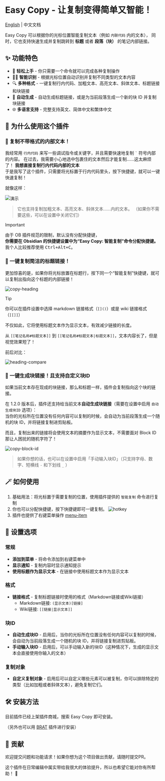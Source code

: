 # Easy Copy - 让复制变得简单又智能！
[English](./README.md) | 中文文档

Easy Copy 可以根据你的光标位置智能复制文本（例如 `内联代码` 内的文本），
同时，它也支持快速生成并复制跳转到 **标题** 或者 **段落（块）** 的笔记内部链接。

## ✨ 功能特色

- 🚀 **轻松上手** - 你只需要一个命令就可以完成各种复制操作
- 🧙‍♂️ **智能识别** - 根据光标位置自动识别并复制不同类型的文本内容
- 🔍 **多种格式** - 一键复制行内代码、加粗文本、高亮文本、斜体文本、标题链接和块链接
- 📝 **自动生成** - 自动生成标题链接，或是为当前段落生成一个新的块 ID 并复制块链接
- 🌐 **多语言支持** - 完整支持英文、简体中文和繁体中文


## 🤔 为什么使用这个插件

### 📝 复制不带格式的内部文本！

我经常用 `行内代码` 来写一些调试指令或关键字，并且需要快速地复制 `` ` `` 符号内部的内容。
在过去，我需要小心地选中包裹住的文本然后才能复制……这太麻烦了！
**我想直接复制行内代码内部的文本**  
于是我写了这个插件，只需要将光标置于行内代码里头，按下快捷键，就可以一键快速复制！

就像这样：

![演示](assets/demo-copy.gif)

> 它也支持复制加粗文本、高亮文本、斜体文本……内的文本。
> （如果你不需要这些，可以在设置中关闭它们）

> [!IMPORTANT]
> 由于 OB 插件规范的限制，默认没有分配快捷键，  
> **你需要在 Obsidian 的快捷键设置中为“Easy Copy: 智能复制”命令分配快捷键。**  
> 我个人比较推荐使用 <kbd>Ctrl+Alt+C</kbd>。


### 🎩 一键复制简洁的标题链接！
更加惊喜的是，如果你将光标放置在标题行，按下同一个“智能复制”快捷键，就可以复制出指向这个标题的内部链接！

![copy-heading](assets/copy-heading.gif)


> [!TIP]
> 你可以在插件设置中选择 markdown 链接格式（`[]()`）或是 wiki 链接格式（`[[]]`）

不仅如此，它将使用标题文本作为显示文本，有效减少链接的长度。

从 `[[笔记名称#标题文本]]` 到 `[[笔记名称#标题文本|标题文本]]`，文本内容长了，但是视觉效果短了！


前后对比：

![heading-compare](assets/heading-compare.png)


### 🧱 一键生成块链接！且支持自定义块ID

如果当前文本存在现成的块链接，那么和标题一样，插件会复制指向这个块的链接。

在 1.2.0 版本后，插件还支持给当前文本**自动生成块链接**（需要在设置中启用 `自动生成块ID` 选项）：  
当你的光标所在位置没有任何内容可以复制的时候，会自动为当前段落生成一个随机的块 ID，并将链接复制进剪贴板。

而且，复制出来的链接将会使用文本的摘要作为显示文本，不需要面对 Block ID 那让人困扰的随机字符了！

![copy-block-id](assets/copy-block-id-zh.gif)


> 如果你想的话，也可以在设置中启用「手动输入块ID」（只支持字母、数字、短横线 `-` 和下划线 `_` ）


## 🪄 如何使用

1. 基础用法：将光标置于需要复制的位置，使用插件提供的 `智能复制` 命令进行复制
2. 你也可以分配快捷键，按下快捷键即可一键复制。 ![hotkey](assets/hotkey.png)
3. 插件也提供了右键菜单操作 [menu-item](assets/menu-item.png)


## 🔧 设置选项

### 常规

- **添加到菜单** - 将命令添加到右键菜单中
- **显示通知** - 复制内容时显示通知提示
- **使用标题作为显示文本** - 在链接中使用标题文本作为显示文本

### 格式

- **链接格式** - 复制标题链接时使用的格式（Markdown链接或Wiki链接）
  - Markdown链接: `(显示文本)[链接]`
  - Wiki链接: `[[链接|显示文本]]`

### 块ID

- **自动生成块ID** - 启用后，当你的光标所在位置没有任何内容可以复制的时候，会自动为当前段落生成一个随机的块 ID，并将链接复制进剪贴板。
- **手动输入块ID** - 启用后，可以手动输入新的块ID（这种情况下，生成的显示文本会直接使用你输入的文本）

### 复制对象

- **自定义复制对象** - 启用后可以自定义哪些元素可以被复制，你可以排除特定的类型（比如加粗或者斜体文本），避免复制它们。


## 🛠️ 安装方法

目前插件已经上架插件商城，搜索 Easy Copy 即可安装。

（另外也可以用 [BRAT](https://github.com/TfTHacker/obsidian42-brat) 插件进行安装）


## 🤝 贡献

欢迎提交问题和功能请求！如果你想为这个项目做出贡献，请随时提交PR。

这个插件在日常编辑中属实带给我很大的体验提升，所以也希望它能对你有所帮助！ 🌟

